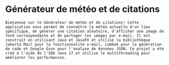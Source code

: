 # Générateur de météo et de citations
    Bienvenue sur le Générateur de météo et de citations! Cette application vous permet de connaître la météo actuelle d'un lieu spécifique, de générer une citation aléatoire, d'afficher une image de fond correspondante et de partager les images par e-mail. Il est construit en utilisant Java et JavaFX et utilise la bibliothèque Jakarta Mail pour la fonctionnalité e-mail, Lombok pour la génération de code et Google Gson pour l'analyse de données JSON. Ce projet a été créé à l'aide de l'SDK Java 17 et utilise le multithreading pour améliorer les performances.